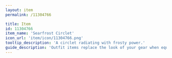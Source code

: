 ```yaml
---
layout: item
permalink: /11304766

title: Item
id: 11304766
item_name: 'Searfrost Circlet'
icon_url: 'item/icon/11304766.png'
tooltip_description: 'A circlet radiating with frosty power.'
guide_description: 'Outfit items replace the look of your gear when equipped.'
---
```

